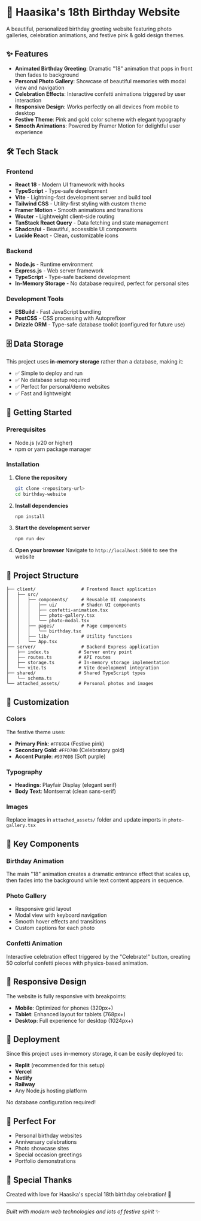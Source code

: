 # 🎉 Haasika's 18th Birthday Website

A beautiful, personalized birthday greeting website featuring photo galleries, celebration animations, and festive pink & gold design themes.

## ✨ Features

- **Animated Birthday Greeting**: Dramatic "18" animation that pops in front then fades to background
- **Personal Photo Gallery**: Showcase of beautiful memories with modal view and navigation
- **Celebration Effects**: Interactive confetti animations triggered by user interaction
- **Responsive Design**: Works perfectly on all devices from mobile to desktop
- **Festive Theme**: Pink and gold color scheme with elegant typography
- **Smooth Animations**: Powered by Framer Motion for delightful user experience

## 🛠️ Tech Stack

### Frontend
- **React 18** - Modern UI framework with hooks
- **TypeScript** - Type-safe development
- **Vite** - Lightning-fast development server and build tool
- **Tailwind CSS** - Utility-first styling with custom theme
- **Framer Motion** - Smooth animations and transitions
- **Wouter** - Lightweight client-side routing
- **TanStack React Query** - Data fetching and state management
- **Shadcn/ui** - Beautiful, accessible UI components
- **Lucide React** - Clean, customizable icons

### Backend
- **Node.js** - Runtime environment
- **Express.js** - Web server framework
- **TypeScript** - Type-safe backend development
- **In-Memory Storage** - No database required, perfect for personal sites

### Development Tools
- **ESBuild** - Fast JavaScript bundling
- **PostCSS** - CSS processing with Autoprefixer
- **Drizzle ORM** - Type-safe database toolkit (configured for future use)

## 🗄️ Data Storage

This project uses **in-memory storage** rather than a database, making it:
- ✅ Simple to deploy and run
- ✅ No database setup required
- ✅ Perfect for personal/demo websites
- ✅ Fast and lightweight

## 🚀 Getting Started

### Prerequisites
- Node.js (v20 or higher)
- npm or yarn package manager

### Installation

1. **Clone the repository**
   ```bash
   git clone <repository-url>
   cd birthday-website
   ```

2. **Install dependencies**
   ```bash
   npm install
   ```

3. **Start the development server**
   ```bash
   npm run dev
   ```

4. **Open your browser**
   Navigate to `http://localhost:5000` to see the website

## 📁 Project Structure

```
├── client/                 # Frontend React application
│   ├── src/
│   │   ├── components/     # Reusable UI components
│   │   │   ├── ui/         # Shadcn UI components
│   │   │   ├── confetti-animation.tsx
│   │   │   ├── photo-gallery.tsx
│   │   │   └── photo-modal.tsx
│   │   ├── pages/          # Page components
│   │   │   └── birthday.tsx
│   │   ├── lib/            # Utility functions
│   │   └── App.tsx
├── server/                 # Backend Express application
│   ├── index.ts           # Server entry point
│   ├── routes.ts          # API routes
│   ├── storage.ts         # In-memory storage implementation
│   └── vite.ts            # Vite development integration
├── shared/                # Shared TypeScript types
│   └── schema.ts
└── attached_assets/       # Personal photos and images
```

## 🎨 Customization

### Colors
The festive theme uses:
- **Primary Pink**: `#FF69B4` (Festive pink)
- **Secondary Gold**: `#FFD700` (Celebratory gold)
- **Accent Purple**: `#9370DB` (Soft purple)

### Typography
- **Headings**: Playfair Display (elegant serif)
- **Body Text**: Montserrat (clean sans-serif)

### Images
Replace images in `attached_assets/` folder and update imports in `photo-gallery.tsx`

## 🌟 Key Components

### Birthday Animation
The main "18" animation creates a dramatic entrance effect that scales up, then fades into the background while text content appears in sequence.

### Photo Gallery
- Responsive grid layout
- Modal view with keyboard navigation
- Smooth hover effects and transitions
- Custom captions for each photo

### Confetti Animation
Interactive celebration effect triggered by the "Celebrate!" button, creating 50 colorful confetti pieces with physics-based animation.

## 📱 Responsive Design

The website is fully responsive with breakpoints:
- **Mobile**: Optimized for phones (320px+)
- **Tablet**: Enhanced layout for tablets (768px+)
- **Desktop**: Full experience for desktop (1024px+)

## 🚀 Deployment

Since this project uses in-memory storage, it can be easily deployed to:
- **Replit** (recommended for this setup)
- **Vercel**
- **Netlify**
- **Railway**
- Any Node.js hosting platform

No database configuration required!

## 🎂 Perfect For

- Personal birthday websites
- Anniversary celebrations
- Photo showcase sites
- Special occasion greetings
- Portfolio demonstrations

## 💝 Special Thanks

Created with love for Haasika's special 18th birthday celebration! 🎉

---

*Built with modern web technologies and lots of festive spirit* ✨